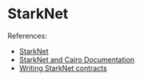 # StarkNet


References:
- [StarkNet](https://starkware.co/starknet/)
- [StarkNet and Cairo Documentation](https://www.cairo-lang.org/docs/index.html)
- [Writing StarkNet contracts](https://www.cairo-lang.org/docs/hello_starknet/intro.html)



